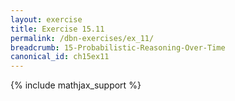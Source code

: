 ```yaml
---
layout: exercise
title: Exercise 15.11
permalink: /dbn-exercises/ex_11/
breadcrumb: 15-Probabilistic-Reasoning-Over-Time
canonical_id: ch15ex11
---
```


{% include mathjax_support %}
